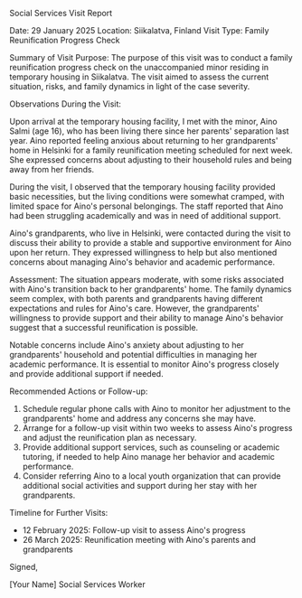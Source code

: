 Social Services Visit Report

Date: 29 January 2025
Location: Siikalatva, Finland
Visit Type: Family Reunification Progress Check

Summary of Visit Purpose:
The purpose of this visit was to conduct a family reunification progress check on the unaccompanied minor residing in temporary housing in Siikalatva. The visit aimed to assess the current situation, risks, and family dynamics in light of the case severity.

Observations During the Visit:

Upon arrival at the temporary housing facility, I met with the minor, Aino Salmi (age 16), who has been living there since her parents' separation last year. Aino reported feeling anxious about returning to her grandparents' home in Helsinki for a family reunification meeting scheduled for next week. She expressed concerns about adjusting to their household rules and being away from her friends.

During the visit, I observed that the temporary housing facility provided basic necessities, but the living conditions were somewhat cramped, with limited space for Aino's personal belongings. The staff reported that Aino had been struggling academically and was in need of additional support.

Aino's grandparents, who live in Helsinki, were contacted during the visit to discuss their ability to provide a stable and supportive environment for Aino upon her return. They expressed willingness to help but also mentioned concerns about managing Aino's behavior and academic performance.

Assessment:
The situation appears moderate, with some risks associated with Aino's transition back to her grandparents' home. The family dynamics seem complex, with both parents and grandparents having different expectations and rules for Aino's care. However, the grandparents' willingness to provide support and their ability to manage Aino's behavior suggest that a successful reunification is possible.

Notable concerns include Aino's anxiety about adjusting to her grandparents' household and potential difficulties in managing her academic performance. It is essential to monitor Aino's progress closely and provide additional support if needed.

Recommended Actions or Follow-up:

1. Schedule regular phone calls with Aino to monitor her adjustment to the grandparents' home and address any concerns she may have.
2. Arrange for a follow-up visit within two weeks to assess Aino's progress and adjust the reunification plan as necessary.
3. Provide additional support services, such as counseling or academic tutoring, if needed to help Aino manage her behavior and academic performance.
4. Consider referring Aino to a local youth organization that can provide additional social activities and support during her stay with her grandparents.

Timeline for Further Visits:

* 12 February 2025: Follow-up visit to assess Aino's progress
* 26 March 2025: Reunification meeting with Aino's parents and grandparents

Signed,

[Your Name]
Social Services Worker